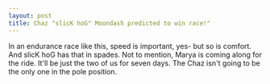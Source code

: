 ```yaml
---
layout: post
title: Chaz "slicK hoG" Moondash predicted to win race!"
---
```


In an endurance race like this, speed is important, yes- but so is comfort. And slicK hoG has that in spades.
Not to mention, Marya is coming along for the ride. It'll be just the two of us for seven days.
The Chaz isn't going to be the only one in the pole position.
